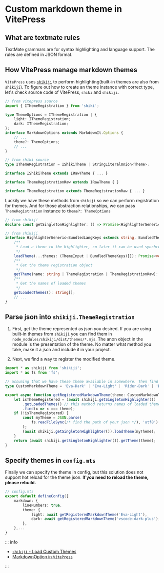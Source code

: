 # Custom markdown theme in VitePress

## What are textmate rules

TextMate grammars are for syntax highlighting and language support. The rules are defined in JSON format.

## How VitePress manage markdown themes

`VitePress` uses [`shikiji`](https://github.com/antfu/shikiji) to perform highlighting(built-in themes are also from `shikiji`).
To figure out how to create an theme instance with correct type, let's check source code of VitePress, `shiki` and `shikiji`.

```ts
// from vitepress source
import { IThemeRegistration } from 'shiki';

type ThemeOptions = IThemeRegistration | {
    light: IThemeRegistration;
    dark: IThemeRegistration;
};
interface MarkdownOptions extends MarkdownIt.Options {
    // ...
    theme?: ThemeOptions;
    // ...
}
```

```ts
// from shiki source
type IThemeRegistration = IShikiTheme | StringLiteralUnion<Theme>;

interface IShikiTheme extends IRawTheme { ... }

interface ThemeRegistrationRaw extends IRawTheme { }

interface ThemeRegistration extends ThemeRegistrationRaw { ... }
```

Luckily we have these methods from `shikiji` so we can perform registration for themes.
And for those abstraction relationships, we can pass `ThemeRegistration` instance to  `theme?: ThemeOptions`

```ts
// from shikiji
declare const getSingletonHighlighter: () => Promise<HighlighterGeneric< /* very long union type */ >;
```

```ts
// from shikiji
interface HighlighterGeneric<BundledLangKeys extends string, BundledThemeKeys extends string> {
    /**
     * Load a theme to the highlighter, so later it can be used synchronously.
     */
    loadTheme(...themes: (ThemeInput | BundledThemeKeys)[]): Promise<void>;
    /**
     * Get the theme registration object
     */
    getTheme(name: string | ThemeRegistration | ThemeRegistrationRaw): ThemeRegistration;
    /**
     * Get the names of loaded themes
     */
    getLoadedThemes(): string[];
    // ...
}
```

## Parse json into `shikiji.ThemeRegistration`

1. First, get the theme represented as json you desired. If you are using built-in themes from `shikiji` you can find them in `node_modules/shikiji/dist/themes/*.mjs`. The anon object in the module is the presentation of the theme. No matter what method you take, make it a json and include it in your project.

2. Next, we find a way to register the modified theme.

```ts
import * as shikiji from 'shikiji';
import * as fs from 'fs';

// assuming that we have these theme available in somewhere. Then find its path by name.
type CustomMarkdownTheme = 'Eva-Dark' | 'Eva-Light' | 'Rider-Dark' | 'Darcula' | 'vscode-dark-plus';

export async function getRegisteredMarkdownTheme(theme: CustomMarkdownTheme): Promise<shikiji.ThemeRegistration> {
    let isThemeRegistered = (await shikiji.getSingletonHighlighter())
        .getLoadedThemes() // this method returns names of loaded themes, name is specified in each textmate rule json.
        .find(x => x === theme);
    if (!isThemeRegistered) {
        const myTheme = JSON.parse(
            fs.readFileSync(/* find the path of your json */), 'utf8')
        );
        (await shikiji.getSingletonHighlighter()).loadTheme(myTheme);
    }
    return (await shikiji.getSingletonHighlighter()).getTheme(theme);
}
```

## Specify themes in `config.mts`

Finally we can specify the theme in config, but this solution does not support hot reload for the theme json. **If you need to reload the theme, please rebuild.**

```ts
// config.mts
export default defineConfig({
    markdown: {
        lineNumbers: true,
        theme: {
            light: await getRegisteredMarkdownTheme('Eva-Light'),
            dark: await getRegisteredMarkdownTheme('vscode-dark-plus'),
        },
    },...
}
```

::: info

- [`shikiji` - Load Custom Themes](https://github.com/antfu/shikiji/blob/main/docs/themes.md#load-custom-themes)
- [MarkdownOption in `VitePress`](https://vitepress.dev/reference/site-config#markdown)

:::

